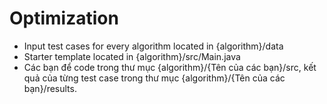 # Optimization
* Input test cases for every algorithm located in {algorithm}/data
* Starter template located in {algorithm}/src/Main.java
* Các bạn để code trong thư mục {algorithm}/{Tên của các bạn}/src, kết quả của từng test case trong thư mục {algorithm}/{Tên của các bạn}/results.  
